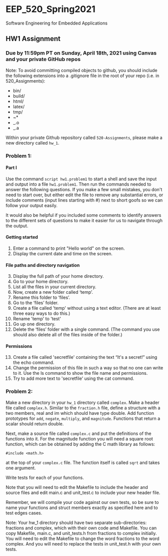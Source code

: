 # EEP_520_Spring2021

Software Engineering for Embedded Applications

## HW1 Assignment

### Due by 11:59pm PT on Sunday, April 18th, 2021 using Canvas and your private GitHub repos

Note: To avoid committing compiled objects to github, you should include the following extensions into a .gitignore file in the root of your repo (i.e. in 520_Assignments):

- bin/ 
- build/
- html/
- latex/
- tmp/
- ~\*
- _.o
- _.a

Within your private Github repository called `520-Assignments`, please make a new directory called `hw_1`.

### Problem 1:

#### Part I

Use the command `script hw1.problem1` to start a shell and save the input and output into a file `hw1.problem1`. Then run the commands needed to answer the following questions. If you make a few small mistakes, you don't need to start over, but either edit the file to remove any substantial errors, or include comments (input lines starting with #) next to short goofs so we can follow your output easily.

It would also be helpful if you included some comments to identify answers to the different sets of questions to make it easier for us to navigate through the output.

#### Getting started

1. Enter a command to print "Hello world" on the screen.
2. Display the current date and time on the screen.

#### File paths and directory navigation

3. Display the full path of your home directory.
4. Go to your home directory.
5. List all the files in your current directory.
6. Now, create a new folder called ‘temp’.
7. Rename this folder to ‘files’.
8. Go to the ‘files’ folder.
9. Create a file called 'temp' without using a text editor. (There are at least three easy ways to do this.)
10. Rename 'temp' to 'test'
11. Go up one directory.
12. Delete the ‘files’ folder with a single command. (The command you use should also delete all of the files inside of the folder.)

#### Permissions

13. Create a file called 'secretfile' containing the text “It's a secret!” using the echo command.
14. Change the permission of this file in such a way so that no one can write to it. Use the ls command to show the file name and permissions.
15. Try to add more text to 'secretfile' using the cat command.

### Problem 2:

Make a new directory in your `hw_1` directory called `complex`. Make a header file called `complex.h`. Similar to the `fraction.h` file, define a structure with a two members, real and im which should have type double. Add function prototypes for `add`, `negate`, `multiply`, and `magnitude`. Functions that return a scalar should return double.

Next, make a source file called `complex.c` and put the definitions of the functions into it. For the magnitude function you will need a square root function, which can be obtained by adding the C math library as follows:

`
 #include <math.h>
 `

at the top of your `complex.c` file. The function itself is called `sqrt` and takes one argument.

Write tests for each of your functions.

Note that you will need to edit the Makefile to include the header and source files and edit main.c and unit_test.c to include your new header file.

Remember, we will compile your code against our own tests, so be sure to name your functions and struct members exactly as specified here and to test edges cases.

Note: Your hw_1 directory should have two separate sub-directories: fractions and complex, which with their own code amd Makefile. You can copy Makefile, main.c, and unit_tests.h from fractions to complex initially. You will need to edit the Makefile to change the word fractions to the word complex. And you will need to replace the tests in unit_test.h with your own tests.
